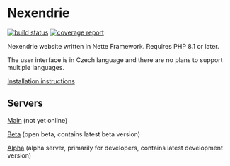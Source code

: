 Nexendrie
=========

[![build status](https://gitlab.com/nexendrie/nexendrie/badges/master/pipeline.svg)](https://gitlab.com/nexendrie/nexendrie/-/commits/master) [![coverage report](https://gitlab.com/nexendrie/nexendrie/badges/master/coverage.svg)](https://gitlab.com/nexendrie/nexendrie/-/commits/master)

Nexendrie website written in Nette Framework. Requires PHP 8.1 or later.

The user interface is in Czech language and there are no plans to support multiple languages.

[Installation instructions](INSTALL.md)

Servers
-------

[Main](https://www.nexendrie.cz) (not yet online)

[Beta](https://beta.nexendrie.cz) (open beta, contains latest beta version)

[Alpha](https://alpha.nexendrie.cz) (alpha server, primarily for developers, contains latest development version)
